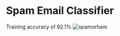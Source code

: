 # Spam Email Classifier
Training accuracy of 92.1%
![spamorham](https://user-images.githubusercontent.com/40047270/110233411-bfc00400-7ed8-11eb-8eb7-3df4fb85adfd.png)
